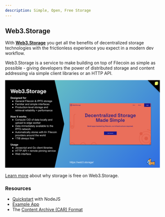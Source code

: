 ```yaml
---
description: Simple, Open, Free Storage
---
```


## Web3.Storage

With **[Web3.Storage](https://web3.storage/)** you get all the benefits of decentralized storage technologies with the frictionless experience you expect in a modern dev workflow.

Web3.Storage is a service to make building on top of Filecoin as simple as possible - giving developers the power of distributed storage and content addressing via simple client libraries or an HTTP API.

![Protocol Labs Logo](<../../.gitbook/assets/web3-storage.png>)

[Learn more](https://web3.storage/docs/concepts/storage-economics) about why storage is free on Web3.Storage.

### Resources

* [Quickstart](https://web3.storage/docs/#quickstart) with NodeJS
* [Example App](https://web3.storage/docs/examples/image-gallery)
* The [Content Archive (CAR) Format](https://web3.storage/docs/how-tos/work-with-car-files)

